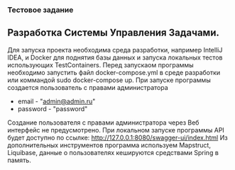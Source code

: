 ### Тестовое задание
## Разработка Системы Управления Задачами.
Для запуска проекта необходима среда разработки, например IntelliJ IDEA, и Docker для поднятия базы данных и запуска локальных тестов использующих TestContainers.
Перед запускаом программы необходимо запустить файл docker-compose.yml в среде разработки или коммандой sudo docker-compose up.
При запуске программы создается пользователь с правами администратора 
- email - "admin@admin.ru"
- password - "password"
  
Создание пользователя с правами администратора через Веб интерфейс не предусмотрено.
При локальном запуске программы API будет доступно по ссылке: http://127.0.0.1:8080/swagger-ui/index.html
Из дополнительных инструментов программа используем Mapstruct, Liquibase, данные о пользователях кешируются средствами Spring в память.

  

